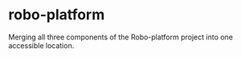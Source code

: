 # robo-platform
Merging all three components of the Robo-platform project into one accessible location.
